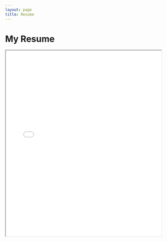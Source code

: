 ```yaml
---
layout: page
title: Resume
---
```


# My Resume

<iframe src="/assets/AlexaMidtunResume.pdf" width="100%" height="600px"></iframe>
